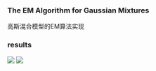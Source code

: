 ### The EM Algorithm for Gaussian Mixtures
高斯混合模型的EM算法实现

### results
![](https://github.com/mathcbc/GMM-EM/raw/master/pics/cluster_plot.png)
![](https://github.com/mathcbc/GMM-EM/raw/master/pics/evol.png)
